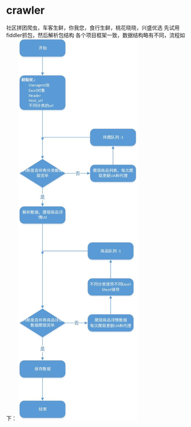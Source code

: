 # crawler
社区拼团爬虫，车客生鲜，你我您，食行生鲜，桃花晓晓，兴盛优选
先试用fiddler抓包，然后解析包结构
各个项目框架一致，数据结构略有不同，流程如下：
![流程图](doc/竞对抓包流程图.jpg)
